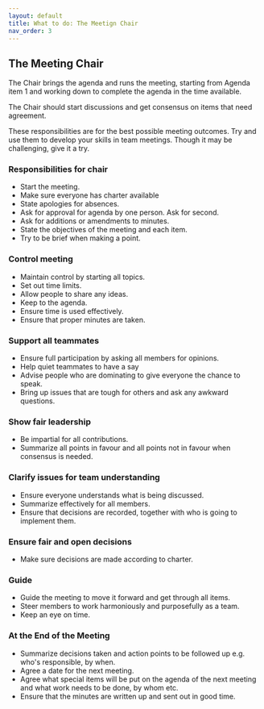 ```yaml
---
layout: default
title: What to do: The Meetign Chair
nav_order: 3
---
```


## The Meeting Chair

The Chair brings the agenda and runs the meeting, starting from Agenda item 1 and working down to complete the agenda in the time available. 


The Chair should start discussions and get consensus on items that need agreement.

These responsibilities are for the best possible meeting outcomes. Try and use them to develop your skills in team meetings. Though it may be challenging, give it a try.

### Responsibilities for chair
- Start the meeting.  
- Make sure everyone has charter available
- State apologies for absences. 
- Ask for approval for agenda by one person. Ask for second. 
- Ask for additions or amendments to minutes. 
- State the objectives of the meeting and each item.
- Try to be brief when making a point.
### Control meeting
- Maintain control by starting all topics. 
- Set out time limits. 
- Allow people to share any ideas. 
- Keep to the agenda.
- Ensure time is used effectively.
- Ensure that proper minutes are taken.
### Support all teammates
- Ensure full participation by asking all members for opinions. 
- Help quiet teammates to have a say
- Advise people who are dominating to give everyone the chance to speak. 
- Bring up issues that are tough for others and ask any awkward questions. 
### Show fair leadership
- Be impartial for all contributions. 
- Summarize all points in favour and all points not in favour when consensus is needed.
### Clarify issues for team understanding
- Ensure everyone understands what is being discussed.
- Summarize effectively for all members. 
- Ensure that decisions are recorded, together with who is going to implement them.  
### Ensure fair and open decisions
- Make sure decisions are made according to charter.
### Guide
- Guide the meeting to move it forward and get through all items. 
- Steer members to work harmoniously and purposefully as a team.
- Keep an eye on time.
### At the End of the Meeting
- Summarize decisions taken and action points to be followed up e.g. who's responsible, by when.
- Agree a date for the next meeting.
- Agree what special items will be put on the agenda of the next meeting and what work needs to be done, by whom etc.
- Ensure that the minutes are written up and sent out in good time.

